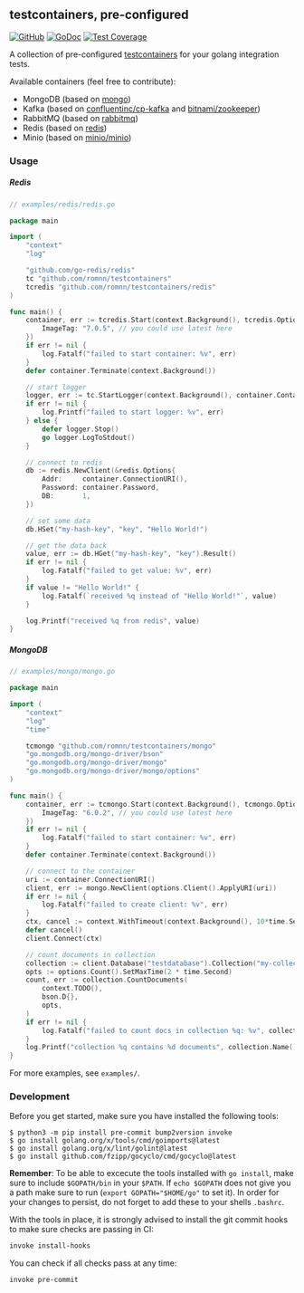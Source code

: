 ## testcontainers, pre-configured

[![GitHub](https://img.shields.io/github/license/romnn/testcontainers)](https://github.com/romnn/testcontainers)
[![GoDoc](https://godoc.org/github.com/romnn/testcontainers?status.svg)](https://godoc.org/github.com/romnn/testcontainers)
[![Test Coverage](https://codecov.io/gh/romnn/testcontainers/branch/master/graph/badge.svg)](https://codecov.io/gh/romnn/testcontainers)

A collection of pre-configured [testcontainers](https://github.com/testcontainers/testcontainers-go) for your golang integration tests.

Available containers (feel free to contribute):

- MongoDB (based on [mongo](https://hub.docker.com/_/mongo))
- Kafka (based on [confluentinc/cp-kafka](https://hub.docker.com/r/confluentinc/cp-kafka) and [bitnami/zookeeper](https://hub.docker.com/r/bitnami/zookeeper))
- RabbitMQ (based on [rabbitmq](https://hub.docker.com/_/rabbitmq))
- Redis (based on [redis](https://hub.docker.com/_/redis/))
- Minio (based on [minio/minio](https://hub.docker.com/r/minio/minio))

### Usage

##### Redis

```go
// examples/redis/redis.go

package main

import (
	"context"
	"log"

	"github.com/go-redis/redis"
	tc "github.com/romnn/testcontainers"
	tcredis "github.com/romnn/testcontainers/redis"
)

func main() {
	container, err := tcredis.Start(context.Background(), tcredis.Options{
		ImageTag: "7.0.5", // you could use latest here
	})
	if err != nil {
		log.Fatalf("failed to start container: %v", err)
	}
	defer container.Terminate(context.Background())

	// start logger
	logger, err := tc.StartLogger(context.Background(), container.Container)
	if err != nil {
		log.Printf("failed to start logger: %v", err)
	} else {
		defer logger.Stop()
		go logger.LogToStdout()
	}

	// connect to redis
	db := redis.NewClient(&redis.Options{
		Addr:     container.ConnectionURI(),
		Password: container.Password,
		DB:       1,
	})

	// set some data
	db.HSet("my-hash-key", "key", "Hello World!")

	// get the data back
	value, err := db.HGet("my-hash-key", "key").Result()
	if err != nil {
		log.Fatalf("failed to get value: %v", err)
	}
	if value != "Hello World!" {
		log.Fatalf(`received %q instead of "Hello World!"`, value)
	}

	log.Printf("received %q from redis", value)
}

```

##### MongoDB

```go
// examples/mongo/mongo.go

package main

import (
	"context"
	"log"
	"time"

	tcmongo "github.com/romnn/testcontainers/mongo"
	"go.mongodb.org/mongo-driver/bson"
	"go.mongodb.org/mongo-driver/mongo"
	"go.mongodb.org/mongo-driver/mongo/options"
)

func main() {
	container, err := tcmongo.Start(context.Background(), tcmongo.Options{
		ImageTag: "6.0.2", // you could use latest here
	})
	if err != nil {
		log.Fatalf("failed to start container: %v", err)
	}
	defer container.Terminate(context.Background())

	// connect to the container
	uri := container.ConnectionURI()
	client, err := mongo.NewClient(options.Client().ApplyURI(uri))
	if err != nil {
		log.Fatalf("failed to create client: %v", err)
	}
	ctx, cancel := context.WithTimeout(context.Background(), 10*time.Second)
	defer cancel()
	client.Connect(ctx)

	// count documents in collection
	collection := client.Database("testdatabase").Collection("my-collection")
	opts := options.Count().SetMaxTime(2 * time.Second)
	count, err := collection.CountDocuments(
		context.TODO(),
		bson.D{},
		opts,
	)
	if err != nil {
		log.Fatalf("failed to count docs in collection %q: %v", collection.Name(), err)
	}
	log.Printf("collection %q contains %d documents", collection.Name(), count)
}

```

For more examples, see `examples/`.

### Development

Before you get started, make sure you have installed the following tools:

    $ python3 -m pip install pre-commit bump2version invoke
    $ go install golang.org/x/tools/cmd/goimports@latest
    $ go install golang.org/x/lint/golint@latest
    $ go install github.com/fzipp/gocyclo/cmd/gocyclo@latest

**Remember**: To be able to excecute the tools installed with `go install`,
make sure to include `$GOPATH/bin` in your `$PATH`.
If `echo $GOPATH` does not give you a path make sure to run
(`export GOPATH="$HOME/go"` to set it). In order for your changes to persist,
do not forget to add these to your shells `.bashrc`.

With the tools in place, it is strongly advised to install the git commit hooks to make sure checks are passing in CI:

```bash
invoke install-hooks
```

You can check if all checks pass at any time:

```bash
invoke pre-commit
```
